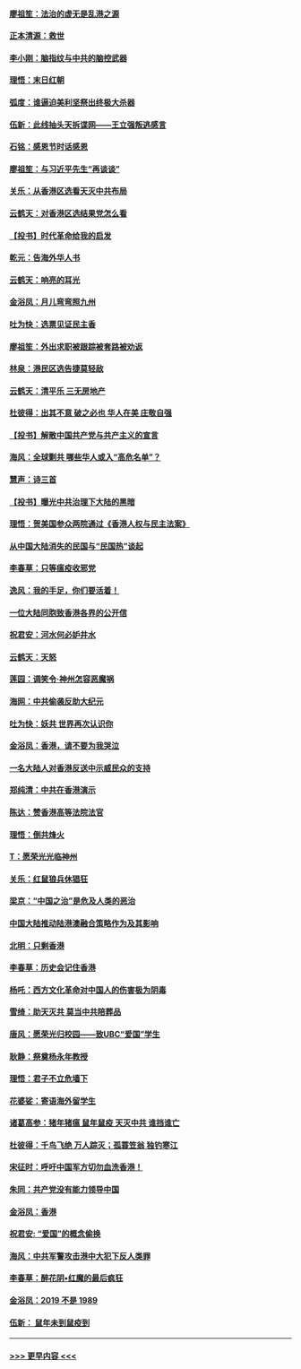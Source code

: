 #### [廖祖笙：法治的虚无是乱港之源](../pages/nsc993/n11690605.md?t=11300655) 
#### [正本清源：救世](../pages/nsc993/n11689134.md?t=11300655) 
#### [李小刚：脑指纹与中共的脑控武器](../pages/nsc993/n11688900.md?t=11300655) 
#### [理悟：末日红朝](../pages/nsc993/n11688829.md?t=11300655) 
#### [弧度：谁逼迫美利坚祭出终极大杀器](../pages/nsc993/n11688735.md?t=11300655) 
#### [伍新：此线抽头天拆谍网——王立强叛逃感言](../pages/nsc993/n11687981.md?t=11300655) 
#### [石铭：感恩节时话感恩](../pages/nsc993/n11687568.md?t=11300655) 
#### [廖祖笙：与习近平先生“再谈谈”](../pages/nsc993/n11687005.md?t=11300655) 
#### [关乐：从香港区选看天灭中共布局](../pages/nsc993/n11686647.md?t=11300655) 
#### [云鹤天：对香港区选结果党怎么看](../pages/nsc993/n11686216.md?t=11300655) 
#### [【投书】时代革命给我的启发](../pages/nsc993/n11684287.md?t=11300655) 
#### [乾元：告海外华人书](../pages/nsc993/n11684044.md?t=11300655) 
#### [云鹤天：响亮的耳光](../pages/nsc993/n11684254.md?t=11300655) 
#### [金浴凤：月儿弯弯照九州](../pages/nsc993/n11684231.md?t=11300655) 
#### [吐为快：选票见证民主香](../pages/nsc993/n11684206.md?t=11300655) 
#### [廖祖笙：外出求职被跟踪被套路被劝返](../pages/nsc993/n11683874.md?t=11300655) 
#### [林泉：港民区选告捷莫轻敌](../pages/nsc993/n11683930.md?t=11300655) 
#### [云鹤天：清平乐 三无房地产](../pages/nsc993/n11681521.md?t=11300655) 
#### [杜彼得：出其不意 破之必也 华人在美 庄敬自强](../pages/nsc993/n11679554.md?t=11300655) 
#### [【投书】解散中国共产党与共产主义的宣言](../pages/nsc993/n11679177.md?t=11300655) 
#### [海风：全球剿共 哪些华人或入“高危名单”？](../pages/nsc993/n11678617.md?t=11300655) 
#### [慧声：诗三首](../pages/nsc993/n11678848.md?t=11300655) 
#### [【投书】曝光中共治理下大陆的黑暗](../pages/nsc993/n11678674.md?t=11300655) 
#### [理悟：贺美国参众两院通过《香港人权与民主法案》](../pages/nsc993/n11678104.md?t=11300655) 
#### [从中国大陆消失的民国与“民国热”谈起](../pages/nsc993/n11678075.md?t=11300655) 
#### [李春草：只等瘟疫收邪党](../pages/nsc993/n11677308.md?t=11300655) 
#### [逸风：我的手足，你们要活着！](../pages/nsc993/n11676352.md?t=11300655) 
#### [一位大陆同胞致香港各界的公开信](../pages/nsc993/n11675761.md?t=11300655) 
#### [祝君安：河水何必妒井水](../pages/nsc993/n11675746.md?t=11300655) 
#### [云鹤天：天怒](../pages/nsc993/n11675718.md?t=11300655) 
#### [莲园：调笑令‧神州怎容恶魔祸](../pages/nsc993/n11675648.md?t=11300655) 
#### [海网：中共偷袭反助大纪元](../pages/nsc993/n11673515.md?t=11300655) 
#### [吐为快：妖共 世界再次认识你](../pages/nsc993/n11673506.md?t=11300655) 
#### [金浴凤：香港，请不要为我哭泣](../pages/nsc993/n11673248.md?t=11300655) 
#### [一名大陆人对香港反送中示威民众的支持](../pages/nsc993/n11672615.md?t=11300655) 
#### [郑纯清：中共在香港演示](../pages/nsc993/n11670539.md?t=11300655) 
#### [陈达：赞香港高等法院法官](../pages/nsc993/n11669542.md?t=11300655) 
#### [理悟：倒共烽火](../pages/nsc993/n11668844.md?t=11300655) 
#### [T：愿荣光光临神州](../pages/nsc993/n11668421.md?t=11300655) 
#### [关乐：红鼠狼兵休猖狂](../pages/nsc993/n11668378.md?t=11300655) 
#### [梁京：“中国之治”是危及人类的恶治](../pages/nsc993/n11668328.md?t=11300655) 
#### [中国大陆推动陆港澳融合策略作为及其影响](../pages/nsc993/n11668157.md?t=11300655) 
#### [北明：只剩香港](../pages/nsc993/n11668002.md?t=11300655) 
#### [李春草：历史会记住香港](../pages/nsc993/n11667927.md?t=11300655) 
#### [杨吒：西方文化革命对中国人的伤害极为阴毒](../pages/nsc993/n11664521.md?t=11300655) 
#### [雪绮：助天灭共 莫当中共陪葬品](../pages/nsc993/n11662650.md?t=11300655) 
#### [唐风：愿荣光归校园——致UBC“爱国”学生](../pages/nsc993/n11662194.md?t=11300655) 
#### [耿静：祭奠杨永年教授](../pages/nsc993/n11662514.md?t=11300655) 
#### [理悟：君子不立危墙下](../pages/nsc993/n11662172.md?t=11300655) 
#### [花婆娑：寄语海外留学生](../pages/nsc993/n11662121.md?t=11300655) 
#### [诸葛高参：猪年猪瘟 鼠年鼠疫 天灭中共 谁挡谁亡](../pages/nsc993/n11661980.md?t=11300655) 
#### [杜彼得：千鸟飞绝 万人踪灭；孤蓑笠翁 独钓寒江](../pages/nsc993/n11661170.md?t=11300655) 
#### [宋征时：呼吁中国军方切勿血洗香港！](../pages/nsc993/n11415318.md?t=11300655) 
#### [朱同：共产党没有能力领导中国](../pages/nsc993/n11660421.md?t=11300655) 
#### [金浴凤：香港](../pages/nsc993/n11660419.md?t=11300655) 
#### [祝君安: “爱国”的概念偷换](../pages/nsc993/n11659706.md?t=11300655) 
#### [海风：中共军警攻击港中大犯下反人类罪](../pages/nsc993/n11659632.md?t=11300655) 
#### [李春草：醉花阴•红魔的最后疯狂](../pages/nsc993/n11659287.md?t=11300655) 
#### [金浴凤：2019 不是 1989](../pages/nsc993/n11657663.md?t=11300655) 
#### [伍新： 鼠年未到鼠疫到](../pages/nsc993/n11655098.md?t=11300655) 

----
#### [ >>> 更早内容 <<< ](../indexes/nsc993-earlier.md)
